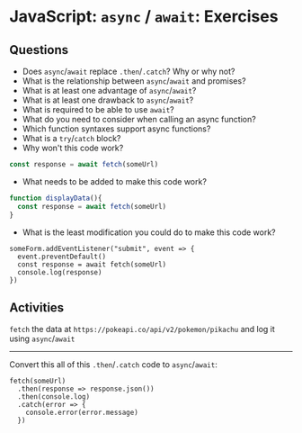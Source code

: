 # JavaScript: `async` / `await`: Exercises

## Questions

* Does `async`/`await` replace `.then`/`.catch`? Why or why not?
* What is the relationship between `async`/`await` and promises?
* What is at least one advantage of `async`/`await`?
* What is at least one drawback to `async`/`await`?
* What is required to be able to use `await`?
* What do you need to consider when calling an async function?
* Which function syntaxes support async functions?
* What is a `try`/`catch` block?
* Why won't this code work?

```js
const response = await fetch(someUrl)
```

* What needs to be added to make this code work?

```js
function displayData(){
  const response = await fetch(someUrl)
}
```

* What is the least modification you could do to make this code work?

```
someForm.addEventListener("submit", event => {
  event.preventDefault()
  const response = await fetch(someUrl)
  console.log(response)
})
```

## Activities

`fetch` the data at `https://pokeapi.co/api/v2/pokemon/pikachu` and log it using `async`/`await`

---

Convert this all of this `.then`/`.catch` code to `async`/`await`:

```
fetch(someUrl)
  .then(response => response.json())
  .then(console.log)
  .catch(error => {
    console.error(error.message)
  })
```
